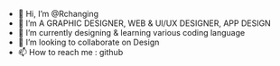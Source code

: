 - 👋 Hi, I’m @Rchanging
- 👀 I’m A GRAPHIC DESIGNER, WEB & UI/UX DESIGNER, APP DESIGN 
- 🌱 I’m currently designing & learning various coding language 
- 💞️ I’m looking to collaborate on Design 
- 📫 How to reach me : github

<!---
Rchanging/Rchanging is a ✨ special ✨ repository because its `README.md` (this file) appears on your GitHub profile.
You can click the Preview link to take a look at your changes.
--->
